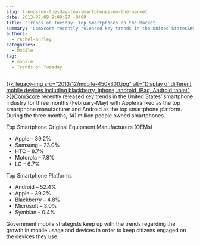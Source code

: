 ```yaml
---
slug: trends-on-tuesday-top-smartphones-on-the-market
date: 2013-07-09 9:09:27 -0400
title: 'Trends on Tuesday: Top Smartphones on the Market'
summary: 'ComScore recently released key trends in the United States&#8217; smartphone industry for three months (February-May) with Apple ranked as the top smartphone manufacturer and Android as the top smartphone platform. During the three months, 141 million people owned smartphones. Top Smartphone Original Equipment Manufacturers'
authors:
  - rachel-hurley
categories:
  - Mobile
tag:
  - mobile
  - Trends on Tuesday
---
```


[{{< legacy-img src="2013/12/mobile-450x300.jpg" alt="Display of different mobile devices including blackberry, iphone, android, iPad, Android tablet" >}}](https://s3.amazonaws.com/digitalgov/legacy-img/2013/12/mobile.jpg)[ComScore](http://www.comscore.com/Insights/Press_Releases/2013/6/comScore_Reports_May_2013_U.S._Smartphone_Subscriber_Market_Share) recently released key trends in the United States&#8217; smartphone industry for three months (February-May) with Apple ranked as the top smartphone manufacturer and Android as the top smartphone platform. During the three months, 141 million people owned smartphones.

Top Smartphone Original Equipment Manufacturers (OEMs)

  *  Apple &#8211; 39.2%
  * Samsung &#8211; 23.0%
  * HTC &#8211; 8.7%
  * Motorola &#8211; 7.8%
  * LG &#8211; 6.7%

Top Smartphone Platforms

  * Android &#8211; 52.4%
  * Apple &#8211; 39.2%
  * Blackberry &#8211; 4.8%
  * Microsoft &#8211; 3.0%
  * Symbian &#8211; 0.4%

<div>
  <p>
    Government mobile strategists keep up with the trends regarding the growth in mobile usage and devices in order to keep citizens engaged on the devices they use.
  </p>
</div>